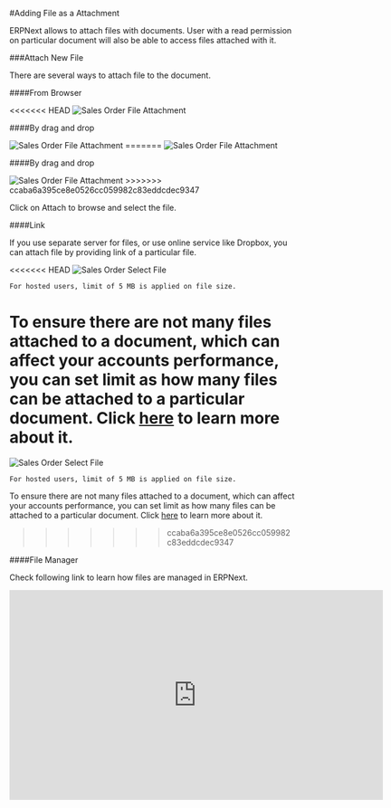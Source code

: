 #Adding File as a Attachment

ERPNext allows to attach files with documents. User with a read permission on particular document will also be able to access files attached with it.

###Attach New File

There are several ways to attach file to the document.

####From Browser

<<<<<<< HEAD
<img alt="Sales Order File Attachment" class="screenshot" src="/docs/assets/img/articles/attach-file-1.gif">

####By drag and drop

<img alt="Sales Order File Attachment" class="screenshot" src="/docs/assets/img/articles/attach-file-2.gif">
=======
<img alt="Sales Order File Attachment" class="screenshot" src="{{docs_base_url}}/assets/img/articles/attach-file-1.gif">

####By drag and drop

<img alt="Sales Order File Attachment" class="screenshot" src="{{docs_base_url}}/assets/img/articles/attach-file-2.gif">
>>>>>>> ccaba6a395ce8e0526cc059982c83eddcdec9347

Click on Attach to browse and select the file.

####Link

If you use separate server for files, or use online service like Dropbox, you can attach file by providing link of a particular file.

<<<<<<< HEAD
<img alt="Sales Order Select File" class="screenshot" src="/docs/assets/img/articles/attach-file-3.gif">

`For hosted users, limit of 5 MB is applied on file size.`

To ensure there are not many files attached to a document, which can affect your accounts performance, you can set limit as how many files can be attached to a particular document. Click [here](/docs/user/manual/en/customize-erpnext/articles/increase-max-attachments.html) to learn more about it.
=======
<img alt="Sales Order Select File" class="screenshot" src="{{docs_base_url}}/assets/img/articles/attach-file-3.gif">

`For hosted users, limit of 5 MB is applied on file size.`

To ensure there are not many files attached to a document, which can affect your accounts performance, you can set limit as how many files can be attached to a particular document. Click [here]({{docs_base_url}}/user/manual/en/customize-erpnext/articles/increase-max-attachments.html) to learn more about it.
>>>>>>> ccaba6a395ce8e0526cc059982c83eddcdec9347

####File Manager

Check following link to learn how files are managed in ERPNext.

<iframe width="660" height="371" src="https://www.youtube.com/embed/4-osLW3E_Rk" frameborder="0" allowfullscreen></iframe>


<!-- markdown -->